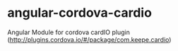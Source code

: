 # angular-cordova-cardio
Angular Module for cordova cardIO plugin (http://plugins.cordova.io/#/package/com.keepe.cardio)
